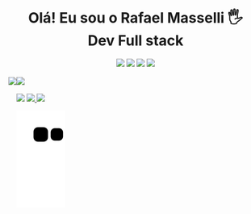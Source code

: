 <h1 align="center">Olá! Eu sou o Rafael Masselli 🖐️<br> Dev Full stack </h1>

<div align="center">
  <img height="30em" src="https://img.shields.io/badge/React-20232A?style=for-the-badge&logo=react&logoColor=61DAFB"/>
  <img height="30em" src="https://img.shields.io/badge/Express.js-404D59?style=for-the-badge"/>
  <img height="30em" src="https://img.shields.io/badge/JavaScript-323330?style=for-the-badge&logo=javascript&logoColor=F7DF1E"/>
  <img height="30em" src="https://img.shields.io/badge/TypeScript-007ACC?style=for-the-badge&logo=typescript&logoColor=white"/>
</div>
<br>
<div>
   <img align="left" height="180em" src="https://github-readme-stats.vercel.app/api/top-langs/?username=rafaelmasselli&layout=compact&langs_count=7&theme=dracula"/>
</div>
 

<div>
  <img height="180em" src="https://github-readme-stats.vercel.app/api?username=rafaelmasselli&show_icons=true&theme=dracula&include_all_commits=true&count_private=true"/>
 
   <a href="https://instagram.com/massellirafael" target="_blank"><img src="https://img.shields.io/badge/-Instagram-%23E4405F?style=for-the-badge&logo=instagram&logoColor=white" target="_blank"></a>
  <a href="https://www.linkedin.com/in/rafael-masselli-740921214/" target="_blank"><img src= "https://img.shields.io/badge/LinkedIn-0077B5?style=for-the-badge&logo=linkedin&logoColor=white">
  <a href="https://github.com/rafaelmasselli">
     <a href = "mailto:rafaelmasselli0@gmail.com"><img src="https://img.shields.io/badge/-Gmail-%23333?style=for-the-badge&logo=gmail&logoColor=white" target="_blank"></a>
</div>

 
<div>
 


 ![Snake animation](https://github.com/rafaelmasselli/rafaelmasselli/blob/output/github-contribution-grid-snake.svg)
                                                  
 <div>
